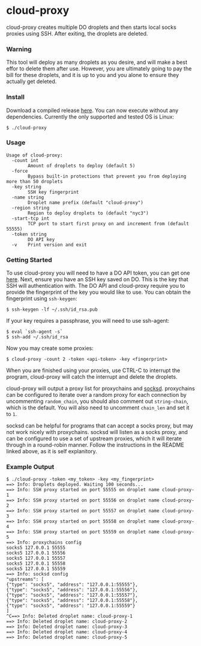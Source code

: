 # cloud-proxy
cloud-proxy creates multiple DO droplets and then starts local socks proxies using SSH. After exiting, the droplets are deleted.

### Warning
This tool will deploy as many droplets as you desire, and will make a best effor to delete them after use. However, you are ultimately going to pay the bill for these droplets, and it is up to you and you alone to ensure they actually get deleted.

### Install
Download a compiled release [here](https://github.com/tomsteele/cloud-proxy/releases/latest). You can now execute without any dependencies. Currently the only supported and tested OS is Linux:
```
$ ./cloud-proxy
```
### Usage
```
Usage of cloud-proxy:
  -count int
    	Amount of droplets to deploy (default 5)
  -force
    	Bypass built-in protections that prevent you from deploying more than 50 droplets
  -key string
    	SSH key fingerprint
  -name string
    	Droplet name prefix (default "cloud-proxy")
  -region string
    	Region to deploy droplets to (default "nyc3")
  -start-tcp int
    	TCP port to start first proxy on and increment from (default 55555)
  -token string
    	DO API key
  -v	Print version and exit
```

### Getting Started
To use cloud-proxy you will need to have a DO API token, you can get one [here](https://cloud.digitalocean.com/settings/api/tokens). Next, ensure you have an SSH key saved on DO. This is the key that SSH will authentication with. The DO API and cloud-proxy require you to provide the fingerprint of the key you would like to use. You can obtain the fingerprint using `ssh-keygen`:
```
$ ssh-keygen -lf ~/.ssh/id_rsa.pub
```

If your key requires a passphrase, you will need to use ssh-agent:
```
$ eval `ssh-agent -s`
$ ssh-add ~/.ssh/id_rsa
```

Now you may create some proxies:
```
$ cloud-proxy -count 2 -token <api-token> -key <fingerprint>
```

When you are finished using your proxies, use CTRL-C to interrupt the program, cloud-proxy will catch the interrupt and delete the droplets.

cloud-proxy will output a proxy list for proxychains and [socksd](https://github.com/eahydra/socks/tree/master/cmd/socksd). proxychains can be configured to iterate over a random proxy for each connection by uncommenting `random_chain`, you should also comment out `string-chain`, which is the default. You will also need to uncomment `chain_len` and set it to `1`.

socksd can be helpful for programs that can accept a socks proxy, but may not work nicely with proxychains. socksd will listen as a socks proxy, and can be configured to use a set of upstream proxies, which it will iterate through in a round-robin manner. Follow the instructions in the README linked above, as it is self explanitory.

### Example Output
```
$ ./cloud-proxy -token <my_token> -key <my_fingerprint>
==> Info: Droplets deployed. Waiting 100 seconds...
==> Info: SSH proxy started on port 55555 on droplet name cloud-proxy-1
==> Info: SSH proxy started on port 55556 on droplet name cloud-proxy-2
==> Info: SSH proxy started on port 55557 on droplet name cloud-proxy-3
==> Info: SSH proxy started on port 55558 on droplet name cloud-proxy-4
==> Info: SSH proxy started on port 55559 on droplet name cloud-proxy-5
==> Info: proxychains config
socks5 127.0.0.1 55555
socks5 127.0.0.1 55556
socks5 127.0.0.1 55557
socks5 127.0.0.1 55558
socks5 127.0.0.1 55559
==> Info: socksd config
"upstreams": [
{"type": "socks5", "address": "127.0.0.1:55555"},
{"type": "socks5", "address": "127.0.0.1:55556"},
{"type": "socks5", "address": "127.0.0.1:55557"},
{"type": "socks5", "address": "127.0.0.1:55558"},
{"type": "socks5", "address": "127.0.0.1:55559"}
]
^C==> Info: Deleted droplet name: cloud-proxy-1
==> Info: Deleted droplet name: cloud-proxy-2
==> Info: Deleted droplet name: cloud-proxy-3
==> Info: Deleted droplet name: cloud-proxy-4
==> Info: Deleted droplet name: cloud-proxy-5
```

